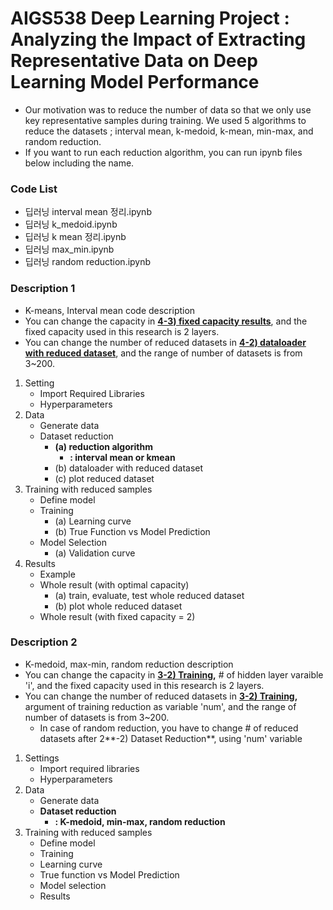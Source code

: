 # AIGS538 Deep Learning Project : Analyzing the Impact of Extracting Representative Data on Deep Learning Model Performance

- Our motivation was to reduce the number of data so that we only use key representative samples during training. We used 5 algorithms to reduce the datasets ; interval mean, k-medoid, k-mean, min-max, and random reduction.
- If you want to run each reduction algorithm, you can run ipynb files below including the name.

### **Code List**

- 딥러닝 interval mean 정리.ipynb
- 딥러닝 k_medoid.ipynb
- 딥러닝 k mean 정리.ipynb
- 딥러닝 max_min.ipynb
- 딥러닝 random reduction.ipynb



### **Description 1**

- K-means, Interval mean code description
- You can change the capacity in **<u>4-3) fixed capacity results</u>**, and the fixed capacity used in this research is 2 layers.
- You can change the number of reduced datasets in <u>**4-2) dataloader with reduced dataset**</u>, and the range of number of datasets is from 3~200.

1. Setting
   - Import Required Libraries
   - Hyperparameters
2. Data
   - Generate data
   - Dataset reduction
     - **(a) reduction algorithm**
       - **: interval mean or kmean**
     - (b) dataloader with reduced dataset
     - (c) plot reduced dataset
3. Training with reduced samples
   - Define model
   - Training
     - (a) Learning curve
     - (b) True Function vs Model Prediction
   - Model Selection
     - (a) Validation curve
4. Results
   - Example
   - Whole result (with optimal capacity)
     - (a) train, evaluate, test whole reduced dataset
     - (b) plot whole reduced dataset
   - Whole result (with fixed capacity = 2)

### **Description 2**

- K-medoid, max-min, random reduction description
- You can change the capacity in **<u>3-2) Training</u>,** # of hidden layer varaible 'i', and the fixed capacity used in this research is 2 layers.
- You can change the number of reduced datasets in **<u>3-2) Training</u>,** argument of training reduction as variable 'num', and the range of number of datasets is from 3~200.
  - In case of random reduction, you have to change # of reduced datasets after 2**-2) Dataset Reduction**, using 'num' variable

1. Settings
   - Import required libraries 
   - Hyperparameters
2. Data
   - Generate data
   - **Dataset reduction**
     - **: K-medoid, min-max, random reduction**
3. Training with reduced samples
   - Define model
   - Training
   - Learning curve
   - True function vs Model Prediction
   - Model selection
   - Results
